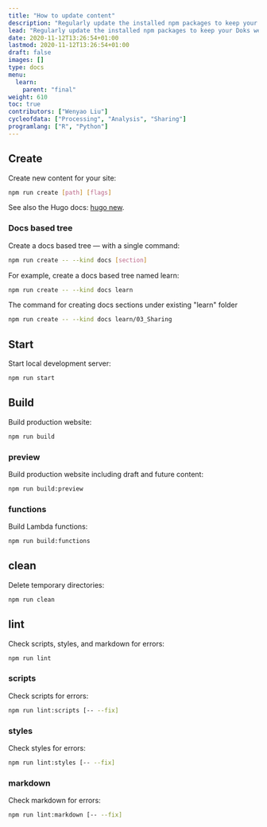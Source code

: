 ```yaml
---
title: "How to update content"
description: "Regularly update the installed npm packages to keep your Doks website stable, usable, and secure."
lead: "Regularly update the installed npm packages to keep your Doks website stable, usable, and secure."
date: 2020-11-12T13:26:54+01:00
lastmod: 2020-11-12T13:26:54+01:00
draft: false
images: []
type: docs
menu:
  learn:
    parent: "final"
weight: 610
toc: true
contributors: ["Wenyao Liu"]
cycleofdata: ["Processing", "Analysis", "Sharing"]
programlang: ["R", "Python"]
---
```


## Create

Create new content for your site:

```bash
npm run create [path] [flags]
```

See also the Hugo docs: [hugo new](https://gohugo.io/commands/hugo_new/).

### Docs based tree

Create a docs based tree — with a single command:

```bash
npm run create -- --kind docs [section]
```

For example, create a docs based tree named learn:

```bash
npm run create -- --kind docs learn
```

The command for creating docs sections under existing "learn" folder

```bash
npm run create -- --kind docs learn/03_Sharing
```

## Start

Start local development server:

```bash
npm run start
```

## Build

Build production website:

```bash
npm run build
```

### preview

Build production website including draft and future content:

```bash
npm run build:preview
```

### functions

Build Lambda functions:

```bash
npm run build:functions
```

## clean

Delete temporary directories:

```bash
npm run clean
```

## lint

Check scripts, styles, and markdown for errors:

```bash
npm run lint
```

### scripts

Check scripts for errors:

```bash
npm run lint:scripts [-- --fix]
```

### styles

Check styles for errors:

```bash
npm run lint:styles [-- --fix]
```

### markdown

Check markdown for errors:

```bash
npm run lint:markdown [-- --fix]
```
